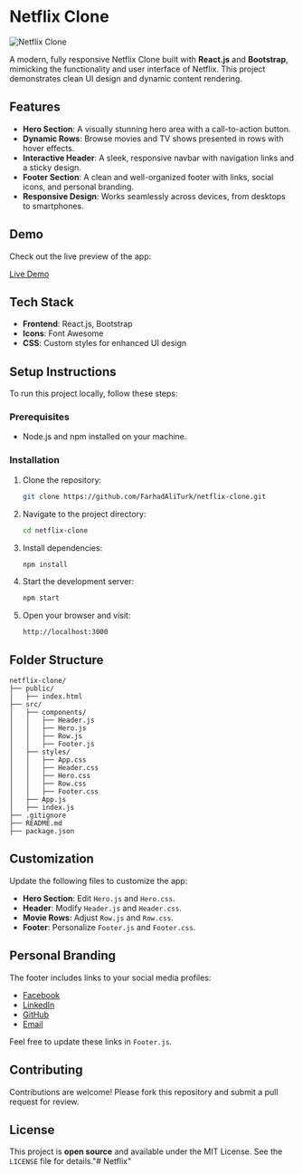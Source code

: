 # Netflix Clone

![Netflix Clone](https://via.placeholder.com/1000x500)

A modern, fully responsive Netflix Clone built with **React.js** and **Bootstrap**, mimicking the functionality and user interface of Netflix. This project demonstrates clean UI design and dynamic content rendering.

## Features

- **Hero Section**: A visually stunning hero area with a call-to-action button.
- **Dynamic Rows**: Browse movies and TV shows presented in rows with hover effects.
- **Interactive Header**: A sleek, responsive navbar with navigation links and a sticky design.
- **Footer Section**: A clean and well-organized footer with links, social icons, and personal branding.
- **Responsive Design**: Works seamlessly across devices, from desktops to smartphones.

## Demo

Check out the live preview of the app:

[Live Demo](#)

## Tech Stack

- **Frontend**: React.js, Bootstrap
- **Icons**: Font Awesome
- **CSS**: Custom styles for enhanced UI design

## Setup Instructions

To run this project locally, follow these steps:

### Prerequisites

- Node.js and npm installed on your machine.

### Installation

1. Clone the repository:
   ```bash
   git clone https://github.com/FarhadAliTurk/netflix-clone.git
   ```

2. Navigate to the project directory:
   ```bash
   cd netflix-clone
   ```

3. Install dependencies:
   ```bash
   npm install
   ```

4. Start the development server:
   ```bash
   npm start
   ```

5. Open your browser and visit:
   ```
   http://localhost:3000
   ```

## Folder Structure

```
netflix-clone/
├── public/
│   ├── index.html
├── src/
│   ├── components/
│   │   ├── Header.js
│   │   ├── Hero.js
│   │   ├── Row.js
│   │   ├── Footer.js
│   ├── styles/
│   │   ├── App.css
│   │   ├── Header.css
│   │   ├── Hero.css
│   │   ├── Row.css
│   │   ├── Footer.css
│   ├── App.js
│   ├── index.js
├── .gitignore
├── README.md
├── package.json
```

## Customization

Update the following files to customize the app:

- **Hero Section**: Edit `Hero.js` and `Hero.css`.
- **Header**: Modify `Header.js` and `Header.css`.
- **Movie Rows**: Adjust `Row.js` and `Row.css`.
- **Footer**: Personalize `Footer.js` and `Footer.css`.

## Personal Branding

The footer includes links to your social media profiles:

- [Facebook](https://www.facebook.com/profile.php?id=61551771230717&mibextid=ZbWKwL)
- [LinkedIn](https://linkedin.com/in/farhad-ali-turk-135369305)
- [GitHub](https://github.com/FarhadAliTurk)
- [Email](mailto:369farhadali@gmail.com)

Feel free to update these links in `Footer.js`.

## Contributing

Contributions are welcome! Please fork this repository and submit a pull request for review.

## License

This project is **open source** and available under the MIT License. See the `LICENSE` file for details."# Netflix" 
